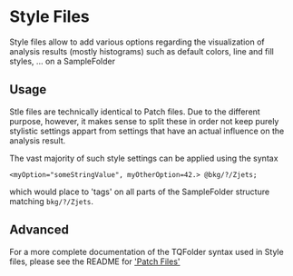 Style Files
=======================
Style files allow to add various options regarding the visualization
of analysis results (mostly histograms) such as default colors, line and
fill styles, ... on a SampleFolder

Usage
-----------------------
Stle files are technically identical to Patch files. Due to the different 
purpose, however, it makes sense to split these in order not keep purely
stylistic settings appart from settings that have an actual influence on the
analysis result.

The vast majority of such style settings can be applied using the syntax
```
<myOption="someStringValue", myOtherOption=42.> @bkg/?/Zjets;
```
which would place to 'tags' on all parts of the SampleFolder structure matching
```bkg/?/Zjets```.

Advanced
-----------------------
For a more complete documentation of the TQFolder syntax used in Style files,
please see the README for ['Patch Files'](../../patches/README.md)
